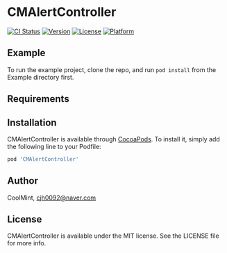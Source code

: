# CMAlertController

[![CI Status](http://img.shields.io/travis/CoolMint/CMAlertController.svg?style=flat)](https://travis-ci.org/CoolMint/CMAlertController)
[![Version](https://img.shields.io/cocoapods/v/CMAlertController.svg?style=flat)](http://cocoapods.org/pods/CMAlertController)
[![License](https://img.shields.io/cocoapods/l/CMAlertController.svg?style=flat)](http://cocoapods.org/pods/CMAlertController)
[![Platform](https://img.shields.io/cocoapods/p/CMAlertController.svg?style=flat)](http://cocoapods.org/pods/CMAlertController)

## Example

To run the example project, clone the repo, and run `pod install` from the Example directory first.

## Requirements

## Installation

CMAlertController is available through [CocoaPods](http://cocoapods.org). To install
it, simply add the following line to your Podfile:

```ruby
pod 'CMAlertController'
```

## Author

CoolMint, cjh0092@naver.com

## License

CMAlertController is available under the MIT license. See the LICENSE file for more info.
